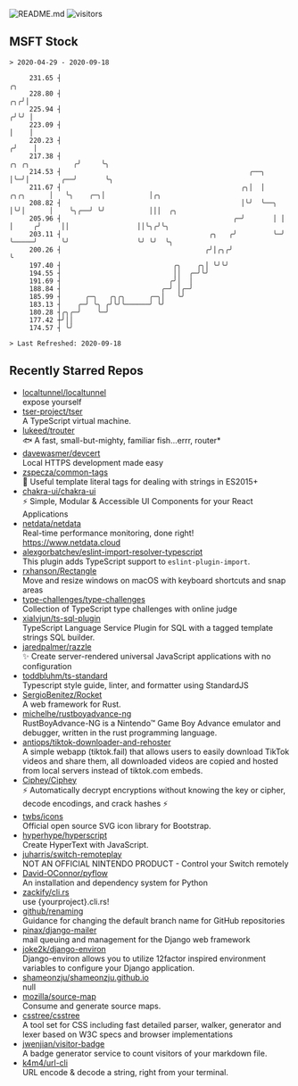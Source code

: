 ![README.md](https://github.com/Gerhut/Gerhut/workflows/README.md/badge.svg)
![visitors](https://visitors.vercel.app/Gerhut/Gerhut?token=8cf69d1f6813d272ef062726b6070c9be4ff72038cfe5a7ded7384a8da65d866)

## MSFT Stock

```
> 2020-04-29 - 2020-09-18

     231.65 ┤                                                                                       ╭╮           
     228.80 ┤                                                                                    ╭╮╭╯│           
     225.94 ┤                                                                                   ╭╯╰╯ │           
     223.09 ┤                                                                                   │    │           
     220.23 ┤                                                                                  ╭╯    │           
     217.38 ┤                                                                 ╭╮ ╭╮           ╭╯     ╰╮          
     214.53 ┤                                               ╭──╮              │╰─╯│        ╭──╯       ╰╮         
     211.67 ┤                                             ╭╮│  │    ╭╮╭╮      │   ╰╮    ╭─╮│           │╭╮       
     208.82 ┤                                             │╰╯  ╰──╮ │╰╯│      │    ╰╮╭──╯ ╰╯           │││  ╭╮   
     205.96 ┤                                           ╭─╯       │ │  │     ╭╯     ││                 ││╰╮╭╯╰╮  
     203.11 ┤                                     ╭╮   ╭╯         ╰─╯  ╰─────╯      ╰╯                 ╰╯ ╰╯  ╰╮ 
     200.26 ┤                                    ╭╯│╭╮╭╯                                                       ╰ 
     197.40 ┤                            ╭╮    ╭╮│ ╰╯╰╯                                                          
     194.55 ┤                            ││  ╭─╯╰╯                                                               
     191.69 ┤                           ╭╯│  │                                                                   
     188.84 ┤                         ╭─╯ │╭─╯                                                                   
     185.99 ┤      ╭─╮   ╭╮╭╮      ╭─╮│   ╰╯                                                                     
     183.13 ┤    ╭─╯ ╰╮ ╭╯╰╯╰──────╯ ╰╯                                                                          
     180.28 ┤╭╮╭─╯    ╰─╯                                                                                        
     177.42 ┼╯││                                                                                                 
     174.57 ┤ ╰╯                                                                                                 

> Last Refreshed: 2020-09-18
```

## Recently Starred Repos

- [localtunnel/localtunnel](https://github.com/localtunnel/localtunnel)  
  expose yourself
- [tser-project/tser](https://github.com/tser-project/tser)  
  A TypeScript virtual machine.
- [lukeed/trouter](https://github.com/lukeed/trouter)  
  :fish: A fast, small-but-mighty, familiar fish...errr, router*
- [davewasmer/devcert](https://github.com/davewasmer/devcert)  
  Local HTTPS development made easy
- [zspecza/common-tags](https://github.com/zspecza/common-tags)  
  🔖 Useful template literal tags for dealing with strings in ES2015+
- [chakra-ui/chakra-ui](https://github.com/chakra-ui/chakra-ui)  
  ⚡️ Simple, Modular & Accessible UI Components for your React Applications
- [netdata/netdata](https://github.com/netdata/netdata)  
  Real-time performance monitoring, done right! https://www.netdata.cloud
- [alexgorbatchev/eslint-import-resolver-typescript](https://github.com/alexgorbatchev/eslint-import-resolver-typescript)  
  This plugin adds TypeScript support to `eslint-plugin-import`.
- [rxhanson/Rectangle](https://github.com/rxhanson/Rectangle)  
  Move and resize windows on macOS with keyboard shortcuts and snap areas
- [type-challenges/type-challenges](https://github.com/type-challenges/type-challenges)  
  Collection of TypeScript type challenges with online judge
- [xialvjun/ts-sql-plugin](https://github.com/xialvjun/ts-sql-plugin)  
  TypeScript Language Service Plugin for SQL with a tagged template strings SQL builder.
- [jaredpalmer/razzle](https://github.com/jaredpalmer/razzle)  
  ✨ Create server-rendered universal JavaScript applications with no configuration
- [toddbluhm/ts-standard](https://github.com/toddbluhm/ts-standard)  
  Typescript style guide, linter, and formatter using StandardJS
- [SergioBenitez/Rocket](https://github.com/SergioBenitez/Rocket)  
  A web framework for Rust.
- [michelhe/rustboyadvance-ng](https://github.com/michelhe/rustboyadvance-ng)  
  RustBoyAdvance-NG is a Nintendo™ Game Boy Advance emulator and debugger, written in the rust programming language.
- [antiops/tiktok-downloader-and-rehoster](https://github.com/antiops/tiktok-downloader-and-rehoster)  
  A simple webapp (tiktok.fail) that allows users to easily download TikTok videos and share them, all downloaded videos are copied and hosted from local servers instead of tiktok.com embeds.
- [Ciphey/Ciphey](https://github.com/Ciphey/Ciphey)  
  ⚡ Automatically decrypt encryptions without knowing the key or cipher, decode encodings, and crack hashes ⚡
- [twbs/icons](https://github.com/twbs/icons)  
  Official open source SVG icon library for Bootstrap.
- [hyperhype/hyperscript](https://github.com/hyperhype/hyperscript)  
  Create HyperText with JavaScript.
- [juharris/switch-remoteplay](https://github.com/juharris/switch-remoteplay)  
  NOT AN OFFICIAL NINTENDO PRODUCT - Control your Switch remotely
- [David-OConnor/pyflow](https://github.com/David-OConnor/pyflow)  
  An installation and dependency system for Python
- [zackify/cli.rs](https://github.com/zackify/cli.rs)  
  use {yourproject}.cli.rs!
- [github/renaming](https://github.com/github/renaming)  
  Guidance for changing the default branch name for GitHub repositories
- [pinax/django-mailer](https://github.com/pinax/django-mailer)  
  mail queuing and management for the Django web framework
- [joke2k/django-environ](https://github.com/joke2k/django-environ)  
  Django-environ allows you to utilize 12factor inspired environment variables to configure your Django application.
- [shameonzju/shameonzju.github.io](https://github.com/shameonzju/shameonzju.github.io)  
  null
- [mozilla/source-map](https://github.com/mozilla/source-map)  
  Consume and generate source maps.
- [csstree/csstree](https://github.com/csstree/csstree)  
  A tool set for CSS including fast detailed parser, walker, generator and lexer based on W3C specs and browser implementations
- [jwenjian/visitor-badge](https://github.com/jwenjian/visitor-badge)  
  A badge generator service to count visitors of your markdown file.
- [k4m4/url-cli](https://github.com/k4m4/url-cli)  
  URL encode & decode a string, right from your terminal.
